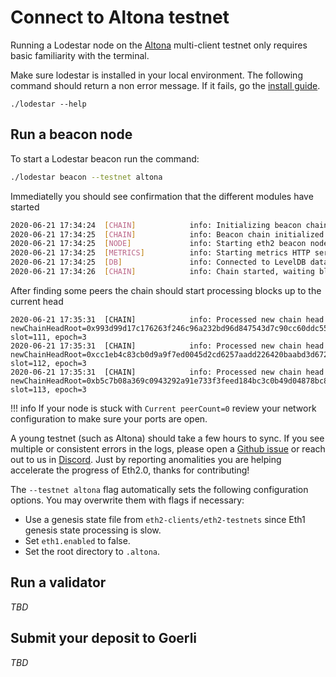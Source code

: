 # Connect to Altona testnet

Running a Lodestar node on the [Altona](https://github.com/goerli/altona) multi-client testnet only requires basic familiarity with the terminal.

Make sure lodestar is installed in your local environment. The following command should return a non error message. If it fails, go the [install guide](../../installation/).

```
./lodestar --help
```

## Run a beacon node

To start a Lodestar beacon run the command:

```bash
./lodestar beacon --testnet altona
```

Immediatelly you should see confirmation that the different modules have started

```bash
2020-06-21 17:34:24  [CHAIN]            info: Initializing beacon chain with state root 0x773c694b47504d789dc768d2356f691866b47833d0d85e02511d7cd339925b17 and genesis block root 0x19aa2deaa02cac9774eb8948a8ead1ebe851ba9590878a10cd5767092e16ba12
2020-06-21 17:34:25  [CHAIN]            info: Beacon chain initialized
2020-06-21 17:34:25  [NODE]             info: Starting eth2 beacon node - LODESTAR!
2020-06-21 17:34:25  [METRICS]          info: Starting metrics HTTP server on port 5000
2020-06-21 17:34:25  [DB]               info: Connected to LevelDB database at .altona/beacon/chain-db
2020-06-21 17:34:26  [CHAIN]            info: Chain started, waiting blocks and attestations
```

After finding some peers the chain should start processing blocks up to the current head

```
2020-06-21 17:35:31  [CHAIN]            info: Processed new chain head newChainHeadRoot=0x993d99d17c176263f246c96a232bd96d847543d7c90cc60ddc559edcab99b2e6, slot=111, epoch=3
2020-06-21 17:35:31  [CHAIN]            info: Processed new chain head newChainHeadRoot=0xcc1eb4c83cb0d9a9f7ed0045d2cd6257aadd226420baabd3d672be35605fe470, slot=112, epoch=3
2020-06-21 17:35:31  [CHAIN]            info: Processed new chain head newChainHeadRoot=0xb5c7b08a369c0943292a91e733f3feed184bc3c0b49d04878bc86e0705c15fe8, slot=113, epoch=3
```

<!-- prettier-ignore-start -->
!!! info
    If your node is stuck with `Current peerCount=0` review your network configuration to make sure your ports are open.
<!-- prettier-ignore-end -->

A young testnet (such as Altona) should take a few hours to sync. If you see multiple or consistent errors in the logs, please open a [Github issue](https://github.com/ChainSafe/lodestar/issues/new) or reach out to us in [Discord](https://discord.gg/yjyvFRP). Just by reporting anomalities you are helping accelerate the progress of Eth2.0, thanks for contributing!

The `--testnet altona` flag automatically sets the following configuration options. You may overwrite them with flags if necessary:

- Use a genesis state file from `eth2-clients/eth2-testnets` since Eth1 genesis state processing is slow.
- Set `eth1.enabled` to false.
- Set the root directory to `.altona`.

## Run a validator

_TBD_

## Submit your deposit to Goerli

_TBD_
